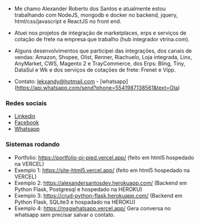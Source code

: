 - Me chamo Alexander Roberto dos Santos e atualmente estou trabalhando com NodeJS, mongodb e docker no backend, jquery, html/css/javascript e ReactJS no front end.

- Atuei nos projetos de integração de marketplaces, erps e serviços de cotação de frete na empresa que trabalho (hub integrador vtrina.com).

- Alguns desenvolvimentos que participei das integrações, dos canais de vendas: Amazon, Shopee, Olist, Renner, Riachuelo, Loja integrada, Linx, AnyMarket, CWS, Magento 2 e TrayCommerce, dos Erps: Bling, Tiny, DataSul e Wk e dos serviços de cotações de frete: Frenet e Vipp.

- Contato: lekxandy@hotmail.com - [whatsapp] (https://api.whatsapp.com/send?phone=5541987138561&text=Ola)

### Redes sociais

-  [Linkedin](https://www.linkedin.com/in/alexander-roberto-dos-santos-030bb786)
-  [Facebook](https://pt-br.facebook.com/lekxandy)
-  [Whatsapp](https://api.whatsapp.com/send?phone=5541987138561)

### Sistemas rodando

-  Portfolio: https://portfolio-pi-pied.vercel.app/ (feito em html5 hospedado na VERCEL)
-  Exemplo 1: https://site-html5.vercel.app/ (feito em html5 hospedado na VERCEL)
-  Exemplo 2: https://alexandersantosdev.herokuapp.com/ (Backend em Python Flask, Postgresql e hospedado na HEROKU)
-  Exemplo 3: https://crud-python-flask.herokuapp.com/ (Backend em Python Flask, SQLite3 e hospadado na HEROKU)
-  Exemplo 4: https://msgwhatsapp.vercel.app/ Gera conversa no whatsapp sem precisar salvar o contato.

<!---
alexandersantosdev/alexandersantosdev is a ✨ special ✨ repository because its `README.md` (this file) appears on your GitHub profile.
You can click the Preview link to take a look at your changes.
--->
